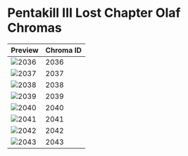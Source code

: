 # Pentakill III Lost Chapter Olaf Chromas

| Preview | Chroma ID |
|---------|-----------|
| ![2036](https://raw.communitydragon.org/latest/plugins/rcp-be-lol-game-data/global/default/v1/champion-chroma-images/2/2036.png) | 2036 |
| ![2037](https://raw.communitydragon.org/latest/plugins/rcp-be-lol-game-data/global/default/v1/champion-chroma-images/2/2037.png) | 2037 |
| ![2038](https://raw.communitydragon.org/latest/plugins/rcp-be-lol-game-data/global/default/v1/champion-chroma-images/2/2038.png) | 2038 |
| ![2039](https://raw.communitydragon.org/latest/plugins/rcp-be-lol-game-data/global/default/v1/champion-chroma-images/2/2039.png) | 2039 |
| ![2040](https://raw.communitydragon.org/latest/plugins/rcp-be-lol-game-data/global/default/v1/champion-chroma-images/2/2040.png) | 2040 |
| ![2041](https://raw.communitydragon.org/latest/plugins/rcp-be-lol-game-data/global/default/v1/champion-chroma-images/2/2041.png) | 2041 |
| ![2042](https://raw.communitydragon.org/latest/plugins/rcp-be-lol-game-data/global/default/v1/champion-chroma-images/2/2042.png) | 2042 |
| ![2043](https://raw.communitydragon.org/latest/plugins/rcp-be-lol-game-data/global/default/v1/champion-chroma-images/2/2043.png) | 2043 |